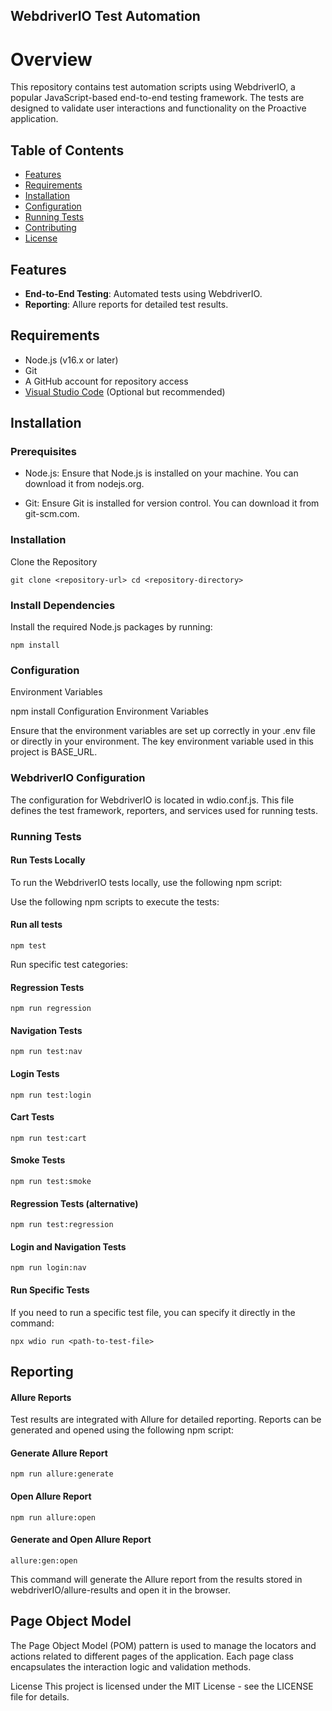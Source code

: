 ## WebdriverIO Test Automation

# Overview
This repository contains test automation scripts using WebdriverIO, a popular JavaScript-based end-to-end testing framework. The tests are designed to validate user interactions and functionality on the Proactive application.

## Table of Contents

- [Features](#features)
- [Requirements](#requirements)
- [Installation](#installation)
- [Configuration](#configuration)
- [Running Tests](#running-tests)
- [Contributing](#contributing)
- [License](#license)

## Features

- **End-to-End Testing**: Automated tests using WebdriverIO.
- **Reporting**: Allure reports for detailed test results.

## Requirements

- Node.js (v16.x or later)
- Git
- A GitHub account for repository access
- [Visual Studio Code](https://code.visualstudio.com/) (Optional but recommended)

## Installation

### Prerequisites
- Node.js: Ensure that Node.js is installed on your machine. You can download it from nodejs.org.

- Git: Ensure Git is installed for version control. You can download it from git-scm.com.

### Installation
Clone the Repository

``
git clone <repository-url>
cd <repository-directory>
``

### Install Dependencies

Install the required Node.js packages by running:

``npm install``

### Configuration

Environment Variables

npm install
Configuration
Environment Variables

Ensure that the environment variables are set up correctly in your .env file or directly in your environment. The key environment variable used in this project is BASE_URL.

### WebdriverIO Configuration

The configuration for WebdriverIO is located in wdio.conf.js. This file defines the test framework, reporters, and services used for running tests.

### Running Tests

#### Run Tests Locally

To run the WebdriverIO tests locally, use the following npm script:

Use the following npm scripts to execute the tests:

#### Run all tests

``npm test``

Run specific test categories:

#### Regression Tests

``npm run regression``

#### Navigation Tests

``npm run test:nav``

#### Login Tests

``npm run test:login``

#### Cart Tests

``npm run test:cart``

#### Smoke Tests

``npm run test:smoke``

#### Regression Tests (alternative)

``npm run test:regression``

#### Login and Navigation Tests

``npm run login:nav``


#### Run Specific Tests

If you need to run a specific test file, you can specify it directly in the command:

``npx wdio run <path-to-test-file>``

## Reporting

#### Allure Reports

Test results are integrated with Allure for detailed reporting. Reports can be generated and opened using the following npm script:

#### Generate Allure Report

``npm run allure:generate``

#### Open Allure Report

``npm run allure:open``

#### Generate and Open Allure Report

``allure:gen:open``

This command will generate the Allure report from the results stored in webdriverIO/allure-results and open it in the browser.

## Page Object Model

The Page Object Model (POM) pattern is used to manage the locators and actions related to different pages of the application. Each page class encapsulates the interaction logic and validation methods.


License
This project is licensed under the MIT License - see the LICENSE file for details.